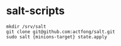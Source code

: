 # salt-scripts

```
mkdir /srv/salt
git clone git@github.com:actfong/salt.git
sudo salt {minions-target} state.apply
```
